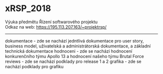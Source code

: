 # xRSP_2018
Výuka předmětu Řízení softwarového projektu <br>
Odkaz na web: https://195.113.207.163/~projektrsp/
____________________________________________________
dokumentace - zde se nachází jedntlivá dokumentace pro user story, business model, uživatelská a administrátorská dokumentace, a základní technická dokumentace
hodnoceni - zde se nacházi hodnocení konkurenčního týmu Apollo 13 a hodnocení našeho týmu Brutal Force
reviews - zde se nachází podklady pro release 1 a 2
grafika - zde se nachází podklady pro grafiku

